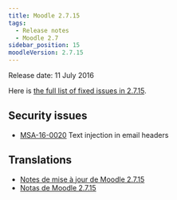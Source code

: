 ```yaml
---
title: Moodle 2.7.15
tags:
  - Release notes
  - Moodle 2.7
sidebar_position: 15
moodleVersion: 2.7.15
---
```


Release date: 11 July 2016

Here is [the full list of fixed issues in 2.7.15](https://tracker.moodle.org/secure/IssueNavigator!executeAdvanced.jspa?jqlQuery=project+%3D+mdl+AND+resolution+%3D+fixed+AND+fixVersion+in+%28%222.7.15%22%29+ORDER+BY+priority+DESC&runQuery=true&clear=true).

## Security issues

- [MSA-16-0020](https://moodle.org/mod/forum/discuss.php?d=336698) Text injection in email headers

## Translations

- [Notes de mise à jour de Moodle 2.7.15](https://docs.moodle.org/fr/Notes_de_mise_à_jour_de_Moodle_2.7.15)
- [Notas de Moodle 2.7.15](https://docs.moodle.org/es/Notas_de_Moodle_2.7.15)
